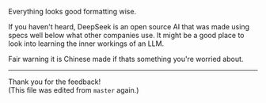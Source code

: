 Everything looks good formatting wise. 

If you haven't heard, DeepSeek is an open source AI that was made using specs well below what other companies use. It might be a good place to look into learning the inner workings of an LLM.

Fair warning it is Chinese made if thats something you're worried about. 

---

Thank you for the feedback!  
(This file was edited from `master` again.)